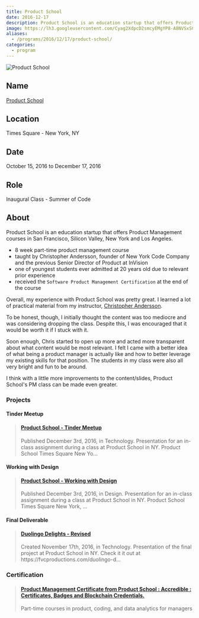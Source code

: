 ```yaml
---
title: Product School
date: 2016-12-17
description: Product School is an education startup that offers Product Management courses in San Francisco, Silicon Valley, New York and Los Angeles.
image: https://lh3.googleusercontent.com/Cyag2XdpcD2smcyEMgYP8-A8NVSxSC9sGxB6yZHnzqGo6wE9P_pP5r_WxMU-23HRH5o36uO8a8Fhon0CcU42PdcVYNPoMkU9KbWeyPYgCxK4m9H1GPzmRILss5UMSs8a-ZMjmosy-Y5gLKcCHrrn6td9o6tCNu4WIZkp4_Mg5NmOz7EnzuRIsYTt-92TRcHoBY-GqxT9hCtDPj3QJ57jLFX-sqqEqQAfSBfVvuAfXl1Cj_7HDDF74ytzxQUzBpIegoj8XAiXNmY00P0IZSHdcagAZ20akXCjH8klbWF3xKEEqMmHniGfXoye-wmmBy9m9hoB5hX4xzDIehGs0YwXuVJg5hRB_i50ppekQX8_98AEFONSsgCPZJtWBXwDE5K30JQ3OM3dyUjljeySh7skSdMh49KJngCTNrb-Xq_CeuL5NXgHWKrVsCckq1VXAayUIAK15dAj3BFjuxJ4nZxGm7x1d5F68ONc8rCpgQ-zwXZRecSKoJnQs91b6TttUMTq1w_2u4BpocfK0AS_5UgreSituGJetIoDHAXsCIpJbveFZUI_GTpSwO3TAfixom131HxicyqtgtTHsJauQ_Lm0pAnh-YrsKRX3xHGPc1dKYgITRLjwAmgwlkeJAgtSiUR=w1292-h969-no
aliases:
  - /programs/2016/12/17/product-school/
categories:
  - program
---
```


![Product School](https://cdn.evbuc.com/eventlogos/110662633/pslogoeventimage.png)

## Name

[Product School](https://productschool.com)

## Location

Times Square - New York, NY

## Date

October 15, 2016 to December 17, 2016

## Role

Inaugural Class - Summer of Code

## About

Product School is an education startup that offers Product Management courses in San Francisco, Silicon Valley, New York and Los Angeles.

- 8 week part-time product management course
- taught by Christopher Andersson, founder of New York Code Company and the previous Senior Director of Product at InVision
- one of youngest students ever admitted at 20 years old due to relevant prior experience
- received the `Software Product Management Certification` at the end of the course

Overall, my experience with Product School was pretty great. I learned a lot of practical material from my instructor, [Christopher Andersson](https://linkedin.com/in/christopherandersson).

To be honest, though, I initially thought the content was too mediocre and was considering dropping the class. Despite this, I was encouraged that it would be worth it if I stuck with it.

Soon enough, Chris started to open up more and acted more transparent about what content would be most relevant. I felt I came with a better idea of what being a product manager is actually like and how to better leverage my existing skills for that position. The students in my class were also all very bright and fun to be around.

I think with a little more improvements to the content/slides, Product School's PM class can be made even greater.

### Projects

#### Tinder Meetup

<blockquote class="embedly-card"><h4><a href="https://www.slideshare.net/FVCproductions/product-school-tinder-meetup">Product School - Tinder Meetup</a></h4><p>Published December 3rd, 2016, in Technology. Presentation for an in-class assignment during a class at Product School in NY. Product School Times Square New Yo...</p></blockquote>
<script async src="//cdn.embedly.com/widgets/platform.js" charset="UTF-8"></script>

#### Working with Design

<blockquote class="embedly-card"><h4><a href="https://www.slideshare.net/FVCproductions/product-school-working-with-design">Product School - Working with Design</a></h4><p>Published December 3rd, 2016, in Design. Presentation for an in-class assignment during a class at Product School in NY. Product School Times Square New York, ...</p></blockquote>
<script async src="//cdn.embedly.com/widgets/platform.js" charset="UTF-8"></script>

#### Final Deliverable

<blockquote class="embedly-card"><h4><a href="https://www.slideshare.net/FVCproductions/duolingo-delights-revised">Duolingo Delights - Revised</a></h4><p>Created November 17th, 2016, in Technology. Presentation of the final project at Product School in NY. Check it it out at https://fvcproductions.com/duolingo-d...</p></blockquote>
<script async src="//cdn.embedly.com/widgets/platform.js" charset="UTF-8"></script>

### Certification

<blockquote class="embedly-card"><h4><a href="https://certificate.productschool.com/y9ql6ifd">Product Management Certificate from Product School : Accredible : Certificates, Badges and Blockchain Credentials.</a></h4><p>Part-time courses in product, coding, and data analytics for managers</p></blockquote>
<script async src="//cdn.embedly.com/widgets/platform.js" charset="UTF-8"></script>
